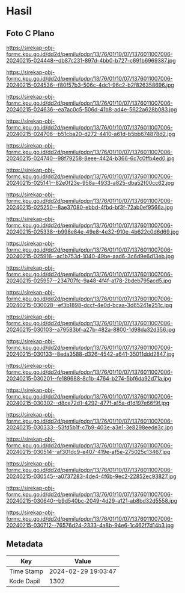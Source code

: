 # Hasil

## Foto C Plano

https://sirekap-obj-formc.kpu.go.id/dd2d/pemilu/pdpr/13/76/01/10/07/1376011007006-20240215-024448--db87c231-897d-4bb0-b727-c691b6969387.jpg

https://sirekap-obj-formc.kpu.go.id/dd2d/pemilu/pdpr/13/76/01/10/07/1376011007006-20240215-024536--f80f57b3-506c-4dc1-96c2-b2f826358696.jpg

https://sirekap-obj-formc.kpu.go.id/dd2d/pemilu/pdpr/13/76/01/10/07/1376011007006-20240215-024636--ea7ac0c5-506d-41b8-ad4e-5622a628b083.jpg

https://sirekap-obj-formc.kpu.go.id/dd2d/pemilu/pdpr/13/76/01/10/07/1376011007006-20240215-024706--b51cba20-d272-4410-a61d-b5bb674878d2.jpg

https://sirekap-obj-formc.kpu.go.id/dd2d/pemilu/pdpr/13/76/01/10/07/1376011007006-20240215-024740--98f79258-8eee-4424-b366-6c7c0ffb4ed0.jpg

https://sirekap-obj-formc.kpu.go.id/dd2d/pemilu/pdpr/13/76/01/10/07/1376011007006-20240215-025141--82e0f23e-958a-4933-a825-dba52f00cc62.jpg

https://sirekap-obj-formc.kpu.go.id/dd2d/pemilu/pdpr/13/76/01/10/07/1376011007006-20240215-025250--8ae37080-ebbd-4fbd-bf3f-72ab0ef9566a.jpg

https://sirekap-obj-formc.kpu.go.id/dd2d/pemilu/pdpr/13/76/01/10/07/1376011007006-20240215-025338--b998e84e-49e8-4e32-910e-4b622c0d6d69.jpg

https://sirekap-obj-formc.kpu.go.id/dd2d/pemilu/pdpr/13/76/01/10/07/1376011007006-20240215-025916--ac1b753d-1040-49be-aad6-3c6d9e6d13eb.jpg

https://sirekap-obj-formc.kpu.go.id/dd2d/pemilu/pdpr/13/76/01/10/07/1376011007006-20240215-025957--234707fc-9a48-4f4f-a178-2bdeb795acd5.jpg

https://sirekap-obj-formc.kpu.go.id/dd2d/pemilu/pdpr/13/76/01/10/07/1376011007006-20240215-030028--ef3b1898-dccf-4e0d-bcaa-3d65241e251c.jpg

https://sirekap-obj-formc.kpu.go.id/dd2d/pemilu/pdpr/13/76/01/10/07/1376011007006-20240215-030103--a79583bf-a27b-482a-8800-1d98da32d356.jpg

https://sirekap-obj-formc.kpu.go.id/dd2d/pemilu/pdpr/13/76/01/10/07/1376011007006-20240215-030133--8eda3588-d326-4542-a641-35011ddd2847.jpg

https://sirekap-obj-formc.kpu.go.id/dd2d/pemilu/pdpr/13/76/01/10/07/1376011007006-20240215-030201--fe189688-8c1b-4764-b274-5bf6da92d71a.jpg

https://sirekap-obj-formc.kpu.go.id/dd2d/pemilu/pdpr/13/76/01/10/07/1376011007006-20240215-030302--d8ce72d1-4292-477f-a15a-d1d197e66f9f.jpg

https://sirekap-obj-formc.kpu.go.id/dd2d/pemilu/pdpr/13/76/01/10/07/1376011007006-20240215-030333--53fd5b1f-c7b9-403e-a3e1-3e8298eede3c.jpg

https://sirekap-obj-formc.kpu.go.id/dd2d/pemilu/pdpr/13/76/01/10/07/1376011007006-20240215-030514--af301dc9-e407-419e-af5e-275025c13467.jpg

https://sirekap-obj-formc.kpu.go.id/dd2d/pemilu/pdpr/13/76/01/10/07/1376011007006-20240215-030545--a0737283-4de4-4f6b-9ec2-22852ec93827.jpg

https://sirekap-obj-formc.kpu.go.id/dd2d/pemilu/pdpr/13/76/01/10/07/1376011007006-20240215-030640--b9d540bc-2049-4d29-a121-ab8bd32d5558.jpg

https://sirekap-obj-formc.kpu.go.id/dd2d/pemilu/pdpr/13/76/01/10/07/1376011007006-20240215-030712--76576d24-2333-4a8b-94e6-1c462f7d14b3.jpg


## Metadata

| Key        | Value               |
| ---------- | ------------------- |
| Time Stamp | 2024-02-29 19:03:47 |
| Kode Dapil | 1302                |



